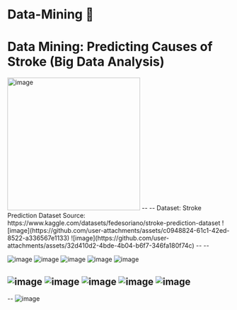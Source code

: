 # Data-Mining 🐫
# Data Mining: Predicting Causes of Stroke (Big Data Analysis)
<img src="https://github.com/user-attachments/assets/531820bb-3b82-4620-95e0-58ae8dacb8e7" alt="image" width="300">
--
--
Dataset: Stroke Prediction Dataset
Source: https://www.kaggle.com/datasets/fedesoriano/stroke-prediction-dataset
![image](https://github.com/user-attachments/assets/c0948824-61c1-42ed-8522-a336567e1133)
![image](https://github.com/user-attachments/assets/32d410d2-4bde-4b04-b6f7-346fa180f74c)
--
--

![image](https://github.com/user-attachments/assets/e6e5e4f5-eeea-4111-a71b-1787f4f1e74d)
![image](https://github.com/user-attachments/assets/136ec768-6ad5-4528-bcec-2e2da0c6cbe5)
![image](https://github.com/user-attachments/assets/07c6c310-6480-4d4b-a42d-bba87862de1c)
![image](https://github.com/user-attachments/assets/7a9e6de9-0125-4325-9832-5e23fa159a73)
![image](https://github.com/user-attachments/assets/91f73536-0cd9-4626-86ef-70576b66da53)

![image](https://github.com/user-attachments/assets/531820bb-3b82-4620-95e0-58ae8dacb8e7)
![image](https://github.com/user-attachments/assets/ca84abb0-cb06-4caf-b48b-f0c54a783ab2)
![image](https://github.com/user-attachments/assets/d58cbadb-ba50-403c-a6be-bd32001d7aec)
![image](https://github.com/user-attachments/assets/26ff3956-baad-41a7-8cb1-cb528186a74d)
![image](https://github.com/user-attachments/assets/9c89fa11-180b-4c7b-8eb6-498dd83c9765)
--
--
![image](https://github.com/user-attachments/assets/6bde4289-8d82-4857-8e8e-18f39e1f7f99)



